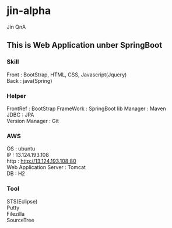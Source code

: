 # jin-alpha
Jin QnA

## This is Web Application unber SpringBoot

### Skill
Front : BootStrap, HTML, CSS, Javascript(Jquery)<br />
Back : java(Spring)<br />

### Helper
FrontRef : BootStrap
FrameWork : SpringBoot
lib Manager : Maven<br />
JDBC : JPA<br />
Version Manager : Git<br />

### AWS
OS : ubuntu<br />
IP : 13.124.193.108<br />
http : http://13.124.193.108:80<br />
Web Application Server : Tomcat<br />
DB : H2<br />

### Tool
STS(Eclipse)<br />
Putty<br />
Filezilla<br />
SourceTree<br />
